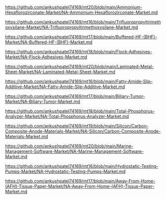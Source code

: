 <p><a href="https://github.com/ankushpatel74169/mt20/blob/main/Ammonium-Hexaflorozirconate-Market/NA-Ammonium-Hexaflorozirconate-Market.md">https://github.com/ankushpatel74169/mt20/blob/main/Ammonium-Hexaflorozirconate-Market/NA-Ammonium-Hexaflorozirconate-Market.md</a></p><p><a href="https://github.com/ankushpatel74169/mt16/blob/main/Trifluoropropyltrimethoxysilane-Market/NA-Trifluoropropyltrimethoxysilane-Market.md">https://github.com/ankushpatel74169/mt16/blob/main/Trifluoropropyltrimethoxysilane-Market/NA-Trifluoropropyltrimethoxysilane-Market.md</a></p><p><a href="https://github.com/ankushpatel74169/mt17/blob/main/Buffered-HF-(BHF)-Market/NA-Buffered-HF-(BHF)-Market.md">https://github.com/ankushpatel74169/mt17/blob/main/Buffered-HF-(BHF)-Market/NA-Buffered-HF-(BHF)-Market.md</a></p><p><a href="https://github.com/ankushpatel74169/mt18/blob/main/Flock-Adhesives-Market/NA-Flock-Adhesives-Market.md">https://github.com/ankushpatel74169/mt18/blob/main/Flock-Adhesives-Market/NA-Flock-Adhesives-Market.md</a></p><p><a href="https://github.com/ankushpatel74169/mt20/blob/main/Laminated-Metal-Sheet-Market/NA-Laminated-Metal-Sheet-Market.md">https://github.com/ankushpatel74169/mt20/blob/main/Laminated-Metal-Sheet-Market/NA-Laminated-Metal-Sheet-Market.md</a></p><p><a href="https://github.com/ankushpatel74169/mt16/blob/main/Fatty-Amide-Slip-Additive-Market/NA-Fatty-Amide-Slip-Additive-Market.md">https://github.com/ankushpatel74169/mt16/blob/main/Fatty-Amide-Slip-Additive-Market/NA-Fatty-Amide-Slip-Additive-Market.md</a></p><p><a href="https://github.com/ankushpatel74169/mt17/blob/main/Biliary-Tumor-Market/NA-Biliary-Tumor-Market.md">https://github.com/ankushpatel74169/mt17/blob/main/Biliary-Tumor-Market/NA-Biliary-Tumor-Market.md</a></p><p><a href="https://github.com/ankushpatel74169/mt18/blob/main/Total-Phosphorus-Analyzer-Market/NA-Total-Phosphorus-Analyzer-Market.md">https://github.com/ankushpatel74169/mt18/blob/main/Total-Phosphorus-Analyzer-Market/NA-Total-Phosphorus-Analyzer-Market.md</a></p><p><a href="https://github.com/ankushpatel74169/mt19/blob/main/Silicon/Carbon-Composite-Anode-Materials-Market/NA-Silicon/Carbon-Composite-Anode-Materials-Market.md">https://github.com/ankushpatel74169/mt19/blob/main/Silicon/Carbon-Composite-Anode-Materials-Market/NA-Silicon/Carbon-Composite-Anode-Materials-Market.md</a></p><p><a href="https://github.com/ankushpatel74169/mt20/blob/main/Marine-Management-Software-Market/NA-Marine-Management-Software-Market.md">https://github.com/ankushpatel74169/mt20/blob/main/Marine-Management-Software-Market/NA-Marine-Management-Software-Market.md</a></p><p><a href="https://github.com/ankushpatel74169/mt16/blob/main/Hydrostatic-Testing-Pumps-Market/NA-Hydrostatic-Testing-Pumps-Market.md">https://github.com/ankushpatel74169/mt16/blob/main/Hydrostatic-Testing-Pumps-Market/NA-Hydrostatic-Testing-Pumps-Market.md</a></p><p><a href="https://github.com/ankushpatel74169/mt17/blob/main/Away-From-Home-(AFH)-Tissue-Paper-Market/NA-Away-From-Home-(AFH)-Tissue-Paper-Market.md">https://github.com/ankushpatel74169/mt17/blob/main/Away-From-Home-(AFH)-Tissue-Paper-Market/NA-Away-From-Home-(AFH)-Tissue-Paper-Market.md</a></p>
